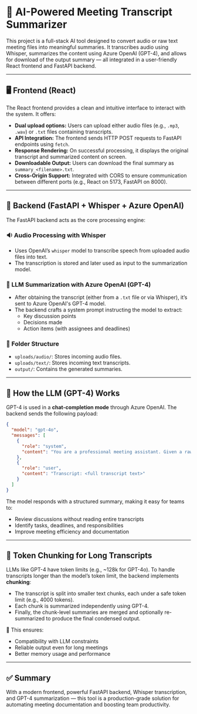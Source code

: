 # 🎯 AI-Powered Meeting Transcript Summarizer

This project is a full-stack AI tool designed to convert audio or raw text meeting files into meaningful summaries. It transcribes audio using Whisper, summarizes the content using Azure OpenAI (GPT-4), and allows for download of the output summary — all integrated in a user-friendly React frontend and FastAPI backend.

---

## 🖥️ Frontend (React)

The React frontend provides a clean and intuitive interface to interact with the system. It offers:

- **Dual upload options:** Users can upload either audio files (e.g., `.mp3`, `.wav`) or `.txt` files containing transcripts.
- **API Integration:** The frontend sends HTTP POST requests to FastAPI endpoints using `fetch`.
- **Response Rendering:** On successful processing, it displays the original transcript and summarized content on screen.
- **Downloadable Output:** Users can download the final summary as `summary_<filename>.txt`.
- **Cross-Origin Support:** Integrated with CORS to ensure communication between different ports (e.g., React on 5173, FastAPI on 8000).

---

## 🚀 Backend (FastAPI + Whisper + Azure OpenAI)

The FastAPI backend acts as the core processing engine:

### 🔉 Audio Processing with Whisper
- Uses OpenAI’s `whisper` model to transcribe speech from uploaded audio files into text.
- The transcription is stored and later used as input to the summarization model.

### 🧠 LLM Summarization with Azure OpenAI (GPT-4)
- After obtaining the transcript (either from a `.txt` file or via Whisper), it’s sent to Azure OpenAI's GPT-4 model.
- The backend crafts a system prompt instructing the model to extract:
  - Key discussion points
  - Decisions made
  - Action items (with assignees and deadlines)

### 📁 Folder Structure
- `uploads/audio/`: Stores incoming audio files.
- `uploads/text/`: Stores incoming text transcripts.
- `output/`: Contains the generated summaries.

---

## 🧠 How the LLM (GPT-4) Works

GPT-4 is used in a **chat-completion mode** through Azure OpenAI. The backend sends the following payload:

```json
{
  "model": "gpt-4o",
  "messages": [
    {
      "role": "system",
      "content": "You are a professional meeting assistant. Given a raw meeting transcript..."
    },
    {
      "role": "user",
      "content": "Transcript: <full transcript text>"
    }
  ]
}
```

The model responds with a structured summary, making it easy for teams to:
- Review discussions without reading entire transcripts
- Identify tasks, deadlines, and responsibilities
- Improve meeting efficiency and documentation

---

## 🧩 Token Chunking for Long Transcripts

LLMs like GPT-4 have token limits (e.g., ~128k for GPT-4o). To handle transcripts longer than the model’s token limit, the backend implements **chunking**:

- The transcript is split into smaller text chunks, each under a safe token limit (e.g., 4000 tokens).
- Each chunk is summarized independently using GPT-4.
- Finally, the chunk-level summaries are merged and optionally re-summarized to produce the final condensed output.

🔧 This ensures:
- Compatibility with LLM constraints
- Reliable output even for long meetings
- Better memory usage and performance

---

## ✅ Summary

With a modern frontend, powerful FastAPI backend, Whisper transcription, and GPT-4 summarization — this tool is a production-grade solution for automating meeting documentation and boosting team productivity.

